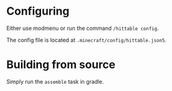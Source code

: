 # Configuring
Either use modmenu or run the command `/hittable config`.

The config file is located at `.minecraft/config/hittable.json5`.
# Building from source
Simply run the `assemble` task in gradle.

